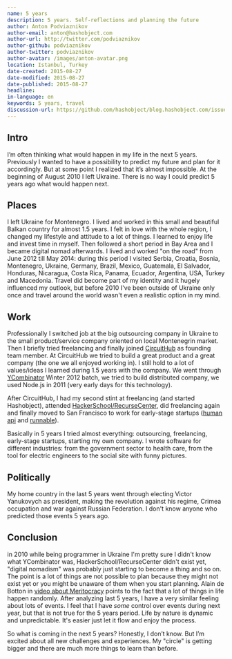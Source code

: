```yaml
---
name: 5 years
description: 5 years. Self-reflections and planning the future
author: Anton Podviaznikov
author-email: anton@hashobject.com
author-url: http://twitter.com/podviaznikov
author-github: podviaznikov
author-twitter: podviaznikov
author-avatar: /images/anton-avatar.png
location: Istanbul, Turkey
date-created: 2015-08-27
date-modified: 2015-08-27
date-published: 2015-08-27
headline:
in-language: en
keywords: 5 years, travel
discussion-url: https://github.com/hashobject/blog.hashobject.com/issues/24
---
```

## Intro

I’m often thinking what would happen in my life in the next 5 years.
Previously I wanted to have a possibility to predict my future and plan for it accordingly. But at some point I realized that it’s almost impossible.
At the beginning of August 2010 I left Ukraine. There is no way I could predict 5 years ago what would happen next.


## Places

I left Ukraine for Montenegro. I lived and worked in this small and beautiful Balkan country for almost 1.5 years. I felt in love with the whole region, I changed my lifestyle and attitude to a lot of things. I learned to enjoy life and invest time in myself.
Then followed a short period in Bay Area and I became digital nomad afterwards.
I lived and worked "on the road" from June 2012 till May 2014: during this period I visited Serbia, Croatia, Bosnia, Montenegro, Ukraine, Germany, Brazil, Mexico, Guatemala, El Salvador, Honduras, Nicaragua, Costa Rica, Panama, Ecuador, Argentina, USA, Turkey and Macedonia. Travel did become part of my identity and it hugely influenced my outlook, but before 2010 I've been outside of Ukraine only once and travel around the world wasn't even a realistic option in my mind.


## Work

Professionally I switched job at the big outsourcing company in Ukraine to the small product/service company oriented on local Montenegrin market.
Then I briefly tried freelancing and finally joined [CircuitHub](https://circuithub.com/) as founding team member.
At CircuitHub we tried to build a great product and a great company (the one we all enjoyed working in). I still hold to a lot of values/ideas I learned during 1.5 years with the company. We went through [YCombinator](http://www.ycombinator.com/) Winter 2012 batch, we tried to build distributed company, we used Node.js in 2011 (very early days for this technology).

After CircuitHub, I had my second stint at freelancing (and started Hashobject), attended [HackerSchool/RecurseCenter](https://www.recurse.com), did freelancing again and finally moved to San Francisco to work for early-stage startups ([human api](http://humanapi.co) and [runnable](https://runnable.com)).

Basically in 5 years I tried almost everything: outsourcing, freelancing, early-stage startups, starting my own company. I wrote software for different industries: from the government sector to health care, from the tool for electric engineers to the social site with funny pictures.


## Politically

My home country in the last 5 years went through electing Victor Yanukovych as president, making the revolution against his regime,
Crimea occupation and war against Russian Federation. I don't know anyone who predicted those events 5 years ago.

## Conclusion

in 2010 while being programmer in Ukraine I'm pretty sure I didn't know what YCombinator was,
HackerSchool/RecurseCenter didn't exist yet, "digital nomadism" was probably just starting to become
a thing and so on. The point is a lot of things are not possible to plan because they might not exist yet or you might be unaware of them when you start planning. Alain de Botton in [video about Meritocracy](https://www.youtube.com/watch?v=bTDGdKaMDhQ) points to the fact that a lot of things in life happen randomly.
After analyzing last 5 years, I have a very similar feeling about lots of events. I feel that I have *some* control over events during next year, but that is not true for the 5 years period. Life by nature is dynamic and unpredictable. It's easier just let it flow and enjoy the process.

So what is coming in the next 5 years? Honestly, I don’t know. But I’m excited about all new challenges and experiences. My "circle" is getting bigger and there are much more things to learn than before.
